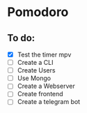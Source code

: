 # Pomodoro

## To do:

- [x] Test the timer mpv
- [ ] Create a CLI
- [ ] Create Users
- [ ] Use Mongo
- [ ] Create a Webserver
- [ ] Create frontend
- [ ] Create a telegram bot